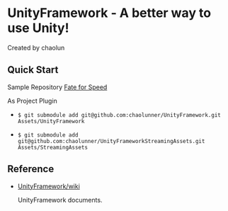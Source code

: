 # UnityFramework - A better way to use Unity!

Created by chaolun

Quick Start
---

Sample Repository [Fate for Speed](https://github.com/chaolunner/FateForSpeed)

As Project Plugin

  - `$ git submodule add git@github.com:chaolunner/UnityFramework.git Assets/UnityFramework`

  - `$ git submodule add git@github.com:chaolunner/UnityFrameworkStreamingAssets.git Assets/StreamingAssets`

Reference
---

* [UnityFramework/wiki](https://github.com/chaolunner/UnityFramework/wiki)

  UnityFramework documents.
